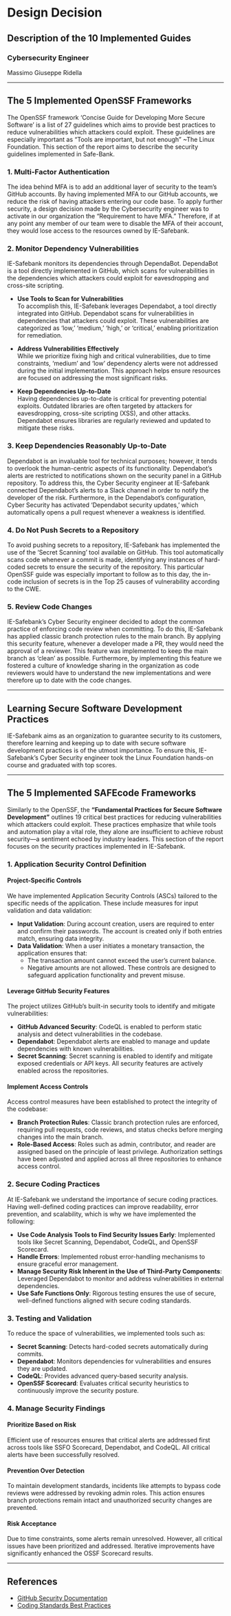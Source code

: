 # Design Decision

## Description of the 10 Implemented Guides

### Cybersecurity Engineer
Massimo Giuseppe Ridella

---

## The 5 Implemented OpenSSF Frameworks

The OpenSSF framework ‘Concise Guide for Developing More Secure Software’ is a list of 27 guidelines which aims to provide best practices to reduce vulnerabilities which attackers could exploit. These guidelines are especially important as “Tools are important, but not enough” ~The Linux Foundation. This section of the report aims to describe the security guidelines implemented in Safe-Bank.

### 1. Multi-Factor Authentication
The idea behind MFA is to add an additional layer of security to the team’s GitHub accounts. By having implemented MFA to our GitHub accounts, we reduce the risk of having attackers entering our code base. To apply further security, a design decision made by the Cybersecurity engineer was to activate in our organization the “Requirement to have MFA.” Therefore, if at any point any member of our team were to disable the MFA of their account, they would lose access to the resources owned by IE-Safebank.

### 2. Monitor Dependency Vulnerabilities
IE-Safebank monitors its dependencies through DependaBot. DependaBot is a tool directly implemented in GitHub, which scans for vulnerabilities in the dependencies which attackers could exploit for eavesdropping and cross-site scripting.

- **Use Tools to Scan for Vulnerabilities**  
  To accomplish this, IE-Safebank leverages Dependabot, a tool directly integrated into GitHub. Dependabot scans for vulnerabilities in dependencies that attackers could exploit. These vulnerabilities are categorized as ‘low,’ ‘medium,’ ‘high,’ or ‘critical,’ enabling prioritization for remediation.

- **Address Vulnerabilities Effectively**  
  While we prioritize fixing high and critical vulnerabilities, due to time constraints, ‘medium’ and ‘low’ dependency alerts were not addressed during the initial implementation. This approach helps ensure resources are focused on addressing the most significant risks.

- **Keep Dependencies Up-to-Date**  
  Having dependencies up-to-date is critical for preventing potential exploits. Outdated libraries are often targeted by attackers for eavesdropping, cross-site scripting (XSS), and other attacks. Dependabot ensures libraries are regularly reviewed and updated to mitigate these risks.

### 3. Keep Dependencies Reasonably Up-to-Date
Dependabot is an invaluable tool for technical purposes; however, it tends to overlook the human-centric aspects of its functionality. Dependabot’s alerts are restricted to notifications shown on the security panel in a GitHub repository. To address this, the Cyber Security engineer at IE-Safebank connected Dependabot’s alerts to a Slack channel in order to notify the developer of the risk. Furthermore, in the Dependabot’s configuration, Cyber Security has activated ‘Dependabot security updates,’ which automatically opens a pull request whenever a weakness is identified.

### 4. Do Not Push Secrets to a Repository
To avoid pushing secrets to a repository, IE-Safebank has implemented the use of the ‘Secret Scanning’ tool available on GitHub. This tool automatically scans code whenever a commit is made, identifying any instances of hard-coded secrets to ensure the security of the repository. This particular OpenSSF guide was especially important to follow as to this day, the in-code inclusion of secrets is in the Top 25 causes of vulnerability according to the CWE.

### 5. Review Code Changes
IE-Safebank’s Cyber Security engineer decided to adopt the common practice of enforcing code review when committing. To do this, IE-Safebank has applied classic branch protection rules to the main branch. By applying this security feature, whenever a developer made a PR, they would need the approval of a reviewer. This feature was implemented to keep the main branch as ‘clean’ as possible. Furthermore, by implementing this feature we fostered a culture of knowledge sharing in the organization as code reviewers would have to understand the new implementations and were therefore up to date with the code changes.

---

## Learning Secure Software Development Practices
IE-Safebank aims as an organization to guarantee security to its customers, therefore learning and keeping up to date with secure software development practices is of the utmost importance. To ensure this, IE-Safebank’s Cyber Security engineer took the Linux Foundation hands-on course and graduated with top scores.

---

## The 5 Implemented SAFEcode Frameworks

Similarly to the OpenSSF, the **“Fundamental Practices for Secure Software Development”** outlines 19 critical best practices for reducing vulnerabilities which attackers could exploit. These practices emphasize that while tools and automation play a vital role, they alone are insufficient to achieve robust security—a sentiment echoed by industry leaders. This section of the report focuses on the security practices implemented in IE-Safebank.

### 1. Application Security Control Definition

#### Project-Specific Controls
We have implemented Application Security Controls (ASCs) tailored to the specific needs of the application. These include measures for input validation and data validation:

- **Input Validation**: During account creation, users are required to enter and confirm their passwords. The account is created only if both entries match, ensuring data integrity.
- **Data Validation**: When a user initiates a monetary transaction, the application ensures that:
  - The transaction amount cannot exceed the user’s current balance.
  - Negative amounts are not allowed. These controls are designed to safeguard application functionality and prevent misuse.

#### Leverage GitHub Security Features
The project utilizes GitHub’s built-in security tools to identify and mitigate vulnerabilities:

- **GitHub Advanced Security**: CodeQL is enabled to perform static analysis and detect vulnerabilities in the codebase.
- **Dependabot**: Dependabot alerts are enabled to manage and update dependencies with known vulnerabilities.
- **Secret Scanning**: Secret scanning is enabled to identify and mitigate exposed credentials or API keys. All security features are actively enabled across the repositories.

#### Implement Access Controls
Access control measures have been established to protect the integrity of the codebase:
- **Branch Protection Rules**: Classic branch protection rules are enforced, requiring pull requests, code reviews, and status checks before merging changes into the main branch.
- **Role-Based Access**: Roles such as admin, contributor, and reader are assigned based on the principle of least privilege. Authorization settings have been adjusted and applied across all three repositories to enhance access control.

### 2. Secure Coding Practices
At IE-Safebank we understand the importance of secure coding practices. Having well-defined coding practices can improve readability, error prevention, and scalability, which is why we have implemented the following:

- **Use Code Analysis Tools to Find Security Issues Early**: Implemented tools like Secret Scanning, Dependabot, CodeQL, and OpenSSF Scorecard.
- **Handle Errors**: Implemented robust error-handling mechanisms to ensure graceful error management.
- **Manage Security Risk Inherent in the Use of Third-Party Components**: Leveraged Dependabot to monitor and address vulnerabilities in external dependencies.
- **Use Safe Functions Only**: Rigorous testing ensures the use of secure, well-defined functions aligned with secure coding standards.

### 3. Testing and Validation
To reduce the space of vulnerabilities, we implemented tools such as:
- **Secret Scanning**: Detects hard-coded secrets automatically during commits.
- **Dependabot**: Monitors dependencies for vulnerabilities and ensures they are updated.
- **CodeQL**: Provides advanced query-based security analysis.
- **OpenSSF Scorecard**: Evaluates critical security heuristics to continuously improve the security posture.

### 4. Manage Security Findings

#### Prioritize Based on Risk
Efficient use of resources ensures that critical alerts are addressed first across tools like SSFO Scorecard, Dependabot, and CodeQL. All critical alerts have been successfully resolved.

#### Prevention Over Detection
To maintain development standards, incidents like attempts to bypass code reviews were addressed by revoking admin roles. This action ensures branch protections remain intact and unauthorized security changes are prevented.

#### Risk Acceptance
Due to time constraints, some alerts remain unresolved. However, all critical issues have been prioritized and addressed. Iterative improvements have significantly enhanced the OSSF Scorecard results.

---

## References
- [GitHub Security Documentation](https://github.com/ie-safebank/safebank-fe/blob/main/docs/github-security.md)
- [Coding Standards Best Practices](https://www.browserstack.com/guide/coding-standards-best-practices)
